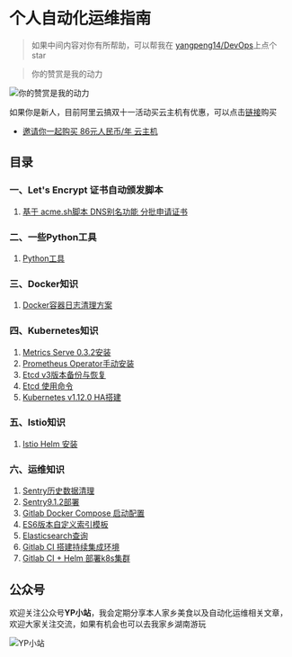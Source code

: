 # 个人自动化运维指南 

> 如果中间内容对你有所帮助，可以帮我在 [yangpeng14/DevOps](https://github.com/yangpeng14/DevOps)上点个 star

> 你的赞赏是我的动力

![你的赞赏是我的动力](https://www.yp14.cn/img/zs.png)

如果你是新人，目前阿里云搞双十一活动买云主机有优惠，可以点击[链接](https://www.aliyun.com/1111/2019/group-buying-share?ptCode=A4F5921E30342172AF5EDAD7E4306306647C88CF896EF535&userCode=uwhxi2r0&share_source=wechat&from=timeline&isappinstalled=0)购买

+ [邀请你一起购买 86元人民币/年 云主机](https://www.aliyun.com/1111/2019/group-buying-share?ptCode=A4F5921E30342172AF5EDAD7E4306306647C88CF896EF535&userCode=uwhxi2r0&share_source=wechat&from=timeline&isappinstalled=0)

## 目录

### 一、Let's Encrypt 证书自动颁发脚本
1. [基于 acme.sh脚本 DNS别名功能 分批申请证书](https://github.com/yangpeng14/DevOps/blob/master/letsencrypt/letsencrypt-dns-alias.md)


### 二、一些Python工具
1. [Python工具](https://github.com/yangpeng14/DevOps/tree/master/python3)


### 三、Docker知识
1. [Docker容器日志清理方案](https://github.com/yangpeng14/DevOps/blob/master/docker/docker-%E5%AE%B9%E5%99%A8%E6%97%A5%E5%BF%97%E6%B8%85%E7%90%86%E6%96%B9%E6%A1%88.md)

### 四、Kubernetes知识
1. [Metrics Serve 0.3.2安装](https://github.com/yangpeng14/DevOps/blob/master/kubernetes/metrics-Server-v0-3-2%E7%89%88%E6%9C%AC%E5%AE%89%E8%A3%85.md)
2. [Prometheus Operator手动安装](https://github.com/yangpeng14/DevOps/blob/master/kubernetes/prometheus-operator%E6%89%8B%E5%8A%A8%E9%83%A8%E7%BD%B2.md)
3. [Etcd v3版本备份与恢复](https://github.com/yangpeng14/DevOps/blob/master/kubernetes/etcd-v3%E5%A4%87%E4%BB%BD%E4%B8%8E%E6%81%A2%E5%A4%8D.md)
4. [Etcd 使用命令](https://github.com/yangpeng14/DevOps/blob/master/kubernetes/etcd%E4%BD%BF%E7%94%A8%E5%91%BD%E4%BB%A4.md)
5. [Kubernetes v1.12.0 HA搭建](https://www.yp14.cn/2018/09/30/Kubernetes-v1-12-0-HA%E6%90%AD%E5%BB%BA/)

### 五、Istio知识
1. [Istio Helm 安装](https://github.com/yangpeng14/DevOps/blob/master/istio/istio-Helm-%E5%AE%89%E8%A3%85.md)

### 六、运维知识
1. [Sentry历史数据清理](https://github.com/yangpeng14/DevOps/blob/master/ops/sentry%E5%8E%86%E5%8F%B2%E6%95%B0%E6%8D%AE%E6%B8%85%E7%90%86.md)
2. [Sentry9.1.2部署](https://github.com/yangpeng14/DevOps/blob/master/ops/sentry9.1.2%E9%83%A8%E7%BD%B2.md)
3. [Gitlab Docker Compose 启动配置](https://github.com/yangpeng14/DevOps/blob/master/ops/Gitlab-Docker-Compose-%E5%90%AF%E5%8A%A8%E9%85%8D%E7%BD%AE.md)
4. [ES6版本自定义索引模板](https://github.com/yangpeng14/DevOps/blob/master/ops/es6%E8%87%AA%E5%AE%9A%E4%B9%89%E7%B4%A2%E5%BC%95%E6%A8%A1%E6%9D%BF.md)
5. [Elasticsearch查询](https://github.com/yangpeng14/DevOps/blob/master/ops/Elasticsearch%E6%9F%A5%E8%AF%A2.md)
6. [Gitlab CI 搭建持续集成环境](https://github.com/yangpeng14/DevOps/blob/master/ops/gitlab-ci-%E6%90%AD%E5%BB%BA%E6%8C%81%E7%BB%AD%E9%9B%86%E6%88%90%E7%8E%AF%E5%A2%83.md)
7. [Gitlab CI + Helm 部署k8s集群](https://github.com/yangpeng14/DevOps/blob/master/ops/gitlab-ci-%E9%83%A8%E7%BD%B2k8s%E9%9B%86%E7%BE%A4.md)

## 公众号
欢迎关注公众号**YP小站**，我会定期分享本人家乡美食以及自动化运维相关文章，欢迎大家关注交流，如果有机会也可以去我家乡湖南游玩

![YP小站](https://www.yp14.cn/img/yp_wx.png)